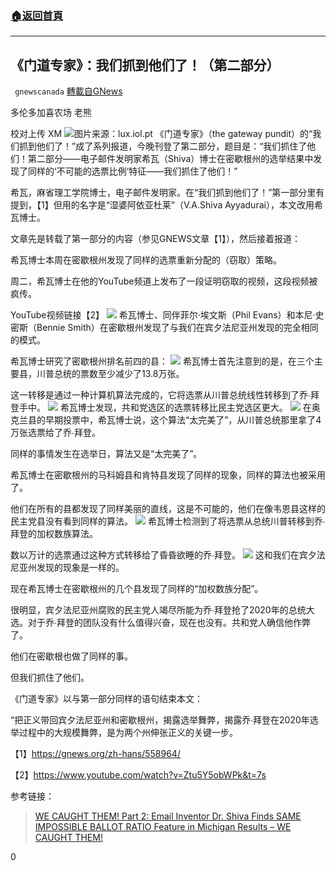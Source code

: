 ###  [:house:返回首頁](https://github.com/ourhimalayas/txt)
---

## 《门道专家》：我们抓到他们了！（第二部分）
` gnewscanada` [轉載自GNews](https://gnews.org/zh-hans/560573/)

多伦多加喜农场 老熊

校对上传 XM
![]()![](https://gnews-media-offload.s3.amazonaws.com/wp-content/uploads/2020/11/15041203/FFFFFF.jpg)图片来源：lux.iol.pt
《门道专家》（the gateway pundit）的“我们抓到他们了！”成了系列报道，今晚刊登了第二部分，题目是：“我们抓住了他们！第二部分——电子邮件发明家希瓦（Shiva）博士在密歇根州的选举结果中发现了同样的‘不可能的选票比例’特征——我们抓住了他们！”

希瓦，麻省理工学院博士，电子邮件发明家。在“我们抓到他们了！”第一部分里有提到，【1】但用的名字是“湿婆阿依亚杜莱”（V.A.Shiva Ayyadurai），本文改用希瓦博士。

文章先是转载了第一部分的内容（参见GNEWS文章【1】），然后接着报道：

希瓦博士本周在密歇根州发现了同样的选票重新分配的（窃取）策略。

周二，希瓦博士在他的YouTube频道上发布了一段证明窃取的视频，这段视频被疯传。

YouTube视频链接【2】
![]()![](https://gnews-media-offload.s3.amazonaws.com/wp-content/uploads/2020/11/15041327/101-1.jpg)
希瓦博士、同伴菲尔·埃文斯（Phil Evans）和本尼·史密斯（Bennie Smith）在密歇根州发现了与我们在宾夕法尼亚州发现的完全相同的模式。

希瓦博士研究了密歇根州排名前四的县：
![]()![](https://gnews-media-offload.s3.amazonaws.com/wp-content/uploads/2020/11/15041332/102-1.jpg)
希瓦博士首先注意到的是，在三个主要县，川普总统的票数至少减少了13.8万张。

这一转移是通过一种计算机算法完成的，它将选票从川普总统线性转移到了乔∙拜登手中。
![]()![](https://gnews-media-offload.s3.amazonaws.com/wp-content/uploads/2020/11/15041336/103.jpg)
希瓦博士发现，共和党选区的选票转移比民主党选区更大。
![]()![](https://gnews-media-offload.s3.amazonaws.com/wp-content/uploads/2020/11/15041340/104.jpg)
在奥克兰县的早期投票中，希瓦博士说，这个算法“太完美了”，从川普总统那里拿了4万张选票给了乔∙拜登。

同样的事情发生在选举日，算法又是“太完美了”。

希瓦博士在密歇根州的马科姆县和肯特县发现了同样的现象，同样的算法也被采用了。

他们在所有的县都发现了同样美丽的直线，这是不可能的，他们在像韦恩县这样的民主党县没有看到同样的算法。
![]()![](https://gnews-media-offload.s3.amazonaws.com/wp-content/uploads/2020/11/15041345/105.jpg)
希瓦博士检测到了将选票从总统川普转移到乔∙拜登的加权数族算法。

数以万计的选票通过这种方式转移给了昏昏欲睡的乔∙拜登。
![]()![](https://gnews-media-offload.s3.amazonaws.com/wp-content/uploads/2020/11/15041349/106.jpg)
这和我们在宾夕法尼亚州发现的现象是一样的。

现在希瓦博士在密歇根州的几个县发现了同样的“加权数族分配”。

很明显，宾夕法尼亚州腐败的民主党人竭尽所能为乔∙拜登抢了2020年的总统大选。对于乔∙拜登的团队没有什么值得兴奋，现在也没有。共和党人确信他作弊了。

他们在密歇根也做了同样的事。

但我们抓住了他们。

《门道专家》以与第一部分同样的语句结束本文：

“把正义带回宾夕法尼亚州和密歇根州，揭露选举舞弊，揭露乔∙拜登在2020年选举过程中的大规模舞弊，是为两个州伸张正义的关键一步。

【1】https://gnews.org/zh-hans/558964/

【2】https://www.youtube.com/watch?v=Ztu5Y5obWPk&t=7s

参考链接：



> [WE CAUGHT THEM! Part 2: Email Inventor Dr. Shiva Finds SAME IMPOSSIBLE BALLOT RATIO Feature in Michigan Results – WE CAUGHT THEM!](https://www.thegatewaypundit.com/2020/11/caught-part-2-email-inventor-dr-shiva-finds-impossible-ballot-ratio-feature-michigan-results-caught/)



0
